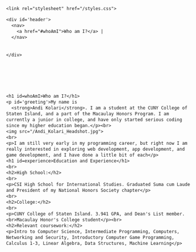 
<html>

  <head>
  
    <link rel="stylesheet" href="/styles.css">
  </head>

  <body>
    
    <div id='header'>
      <nav>
        <a href="#whoAmI">Who am I?</a> |
      </nav>
      
      
    </div>
    
    
    
    
    
    
    <h1 id=whoAmI>Who am I?</h1>
    <p id='greeting'>My name is 
      <strong>Andi Kolari</strong>. I am a student at the CUNY College of Staten Island, and a part of the Macaulay Honors Program. I am currently a junior in college, and have only started serious coding since my higher education began.</p><br>
    <img src="/Andi_Kolari_Headshot.jpg">
    <br>
    <p>I am still very early in my programming career, but right now I am really interested in exploring web development, app development, and game development, and I have done a little bit of each</p>
    <h1 id=experience>Education and Experience</h1>
    <br>
    <h2>High School:</h2>
    <br>
    <p>CSI High School for International Studies. Graduated Suma cum Laude and President of my National Honors Society chapter</p>
    <br>
    <h2>College:</h2>
    <br>
    <p>CUNY College of Staten Island. 3.941 GPA, and Dean's List member.<br>Macaulay Honor's College student</p><br>
    <h2>Relevant coursework:</h2>
    <p>Intro to Computer Science, Intermediate Programming, Computers, Networking and Security, Introductory Computer Game Programming, Calculus 1-3, Linear Algebra, Data Structures, Machine Learning</p>
  
  
  
  
  
  
  </body>
</html>
